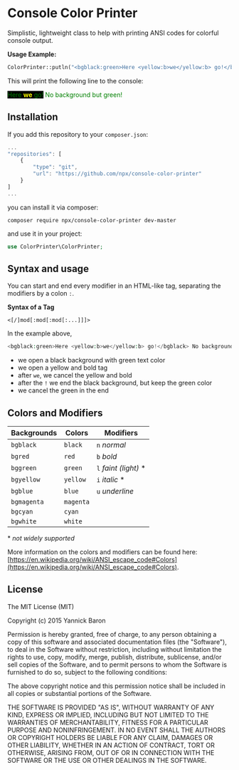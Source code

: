 # Console Color Printer
Simplistic, lightweight class to help with printing ANSI codes for colorful console output.

**Usage Example:**
```php
ColorPrinter::putln("<bgblack:green>Here <yellow:b>we</yellow:b> go!</bgblack> No background but green!</green>");
```
This will print the following line to the console:

<span style="color: green; background-color:black;">
Here <strong style="color: yellow">we</strong> go!</span>
<span style="color: green;">No background but green!</span>

## Installation
If you add this repository to your `composer.json`:
```javascript
...
"repositories": [
    {
        "type": "git",
        "url": "https://github.com/npx/console-color-printer"
    }
]
...
```
you can install it via composer:
```
composer require npx/console-color-printer dev-master
```

and use it in your project:
```php
use ColorPrinter\ColorPrinter;
```

## Syntax and usage
You can start and end every modifier in an HTML-like tag, separating the modifiers by a colon `:`.

**Syntax of a Tag**
```
<[/]mod[:mod[:mod[:...]]]>
```

In the example above,
```php
<bgblack:green>Here <yellow:b>we</yellow:b> go!</bgblack> No background but green!</green>
```
* we open a black background with green text color
* we open a yellow and bold tag
* after `we`, we cancel the yellow and bold
* after the `!` we end the black background, but keep the green color
* we cancel the green in the end

## Colors and Modifiers

| Backgrounds   | Colors    | Modifiers              |
|---------------|-----------|------------------------|
| `bgblack`     | `black`   | `n` *normal*           |
| `bgred`       | `red`     | `b` *bold*             |
| `bggreen`     | `green`   | `l` *faint (light)* \* |
| `bgyellow`    | `yellow`  | `i` *italic* \*        |
| `bgblue`      | `blue`    | `u` *underline*        |
| `bgmagenta`   | `magenta` |
| `bgcyan`      | `cyan`    |
| `bgwhite`     | `white`   |

\* *not widely supported*

More information on the colors and modifiers can be found here:
[https://en.wikipedia.org/wiki/ANSI_escape_code#Colors](https://en.wikipedia.org/wiki/ANSI_escape_code#Colors).
## License
The MIT License (MIT)

Copyright (c) 2015 Yannick Baron

Permission is hereby granted, free of charge, to any person obtaining a copy
of this software and associated documentation files (the "Software"), to deal
in the Software without restriction, including without limitation the rights
to use, copy, modify, merge, publish, distribute, sublicense, and/or sell
copies of the Software, and to permit persons to whom the Software is
furnished to do so, subject to the following conditions:

The above copyright notice and this permission notice shall be included in all
copies or substantial portions of the Software.

THE SOFTWARE IS PROVIDED "AS IS", WITHOUT WARRANTY OF ANY KIND, EXPRESS OR
IMPLIED, INCLUDING BUT NOT LIMITED TO THE WARRANTIES OF MERCHANTABILITY,
FITNESS FOR A PARTICULAR PURPOSE AND NONINFRINGEMENT. IN NO EVENT SHALL THE
AUTHORS OR COPYRIGHT HOLDERS BE LIABLE FOR ANY CLAIM, DAMAGES OR OTHER
LIABILITY, WHETHER IN AN ACTION OF CONTRACT, TORT OR OTHERWISE, ARISING FROM,
OUT OF OR IN CONNECTION WITH THE SOFTWARE OR THE USE OR OTHER DEALINGS IN THE
SOFTWARE.
